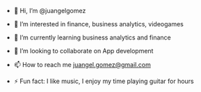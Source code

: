 - 👋 Hi, I’m @juangelgomez
- 👀 I’m interested in finance, business analytics, videogames
- 🌱 I’m currently learning business analytics and finance
- 💞️ I’m looking to collaborate on App development
  
- 📫 How to reach me juangel.gomez@gmail.com
- ⚡ Fun fact: I like music, I enjoy my time playing guitar for hours

<!---
juangelgomez/juangelgomez is a ✨ special ✨ repository because its `README.md` (this file) appears on your GitHub profile.
You can click the Preview link to take a look at your changes.
--->
